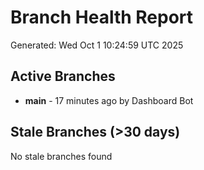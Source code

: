 # Branch Health Report
Generated: Wed Oct  1 10:24:59 UTC 2025

## Active Branches
- **main** - 17 minutes ago by Dashboard Bot

## Stale Branches (>30 days)
No stale branches found
